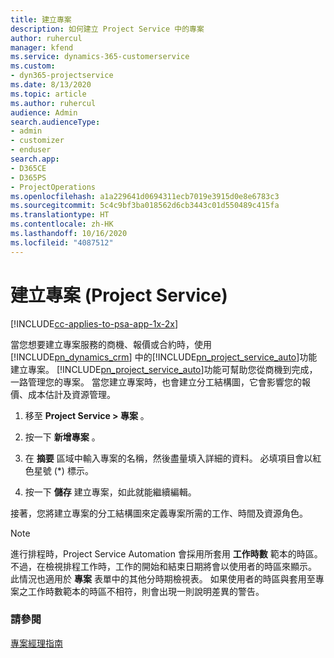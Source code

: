 ```yaml
---
title: 建立專案
description: 如何建立 Project Service 中的專案
author: ruhercul
manager: kfend
ms.service: dynamics-365-customerservice
ms.custom:
- dyn365-projectservice
ms.date: 8/13/2020
ms.topic: article
ms.author: ruhercul
audience: Admin
search.audienceType:
- admin
- customizer
- enduser
search.app:
- D365CE
- D365PS
- ProjectOperations
ms.openlocfilehash: a1a229641d0694311ecb7019e3915d0e8e6783c3
ms.sourcegitcommit: 5c4c9bf3ba018562d6cb3443c01d550489c415fa
ms.translationtype: HT
ms.contentlocale: zh-HK
ms.lasthandoff: 10/16/2020
ms.locfileid: "4087512"
---
```

# <a name="create-a-project-project-service"></a>建立專案 (Project Service)

[!INCLUDE[cc-applies-to-psa-app-1x-2x](../includes/cc-applies-to-psa-app-1x-2x.md)]

當您想要建立專案服務的商機、報價或合約時，使用 [!INCLUDE[pn_dynamics_crm](../includes/pn-dynamics-crm.md)] 中的[!INCLUDE[pn_project_service_auto](../includes/pn-project-service-auto.md)]功能建立專案。 [!INCLUDE[pn_project_service_auto](../includes/pn-project-service-auto.md)]功能可幫助您從商機到完成，一路管理您的專案。 當您建立專案時，也會建立分工結構圖，它會影響您的報價、成本估計及資源管理。  
  
1.  移至 **Project Service > 專案** 。  
  
2.  按一下 **新增專案** 。  
  
3.  在 **摘要** 區域中輸入專案的名稱，然後盡量填入詳細的資料。 必填項目會以紅色星號 (*) 標示。  
  
4.  按一下 **儲存** 建立專案，如此就能繼續編輯。  
  
接著，您將建立專案的分工結構圖來定義專案所需的工作、時間及資源角色。  

> [!NOTE]
> 進行排程時，Project Service Automation 會採用所套用 **工作時數** 範本的時區。 不過，在檢視排程工作時，工作的開始和結束日期將會以使用者的時區來顯示。 此情況也適用於 **專案** 表單中的其他分時期檢視表。 如果使用者的時區與套用至專案之工作時數範本的時區不相符，則會出現一則說明差異的警告。 
  
### <a name="see-also"></a>請參閱  
 [專案經理指南](../psa/project-manager-guide.md)
